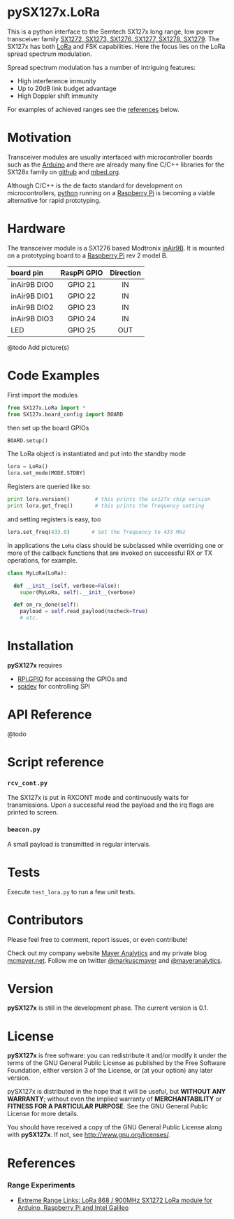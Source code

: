 # pySX127x.LoRa

This is a python interface to the Semtech SX127x long range, low power transceiver family 
[SX1272, SX1273, SX1276, SX1277, SX1278, SX1279](http://www.semtech.com/wireless-rf/rf-transceivers/).
The SX127x has both [LoRa](https://lora-alliance.org) and FSK capabilities. Here the focus lies on the
LoRa spread spectrum modulation. 

Spread spectrum modulation has a number of intriguing features:
* High interference immunity
* Up to 20dB link budget advantage
* High Doppler shift immunity

For examples of achieved ranges see the [references](#references) below.


# Motivation

Transceiver modules are usually interfaced with microcontroller boards such as the 
[Arduino](https://www.arduino.cc/) and there are already many fine C/C++ libraries for the SX128x family on 
[github](https://github.com/search?q=sx127x) and [mbed.org](https://developer.mbed.org/search/?q=sx127x).

Although C/C++ is the de facto standard for development on microcontrollers, [python](https://www.python.org)
running on a [Raspberry Pi](https://www.raspberrypi.org) is becoming a viable alternative for rapid prototyping.


# Hardware

The transceiver module is a SX1276 based Modtronix [inAir9B](http://modtronix.com/inair9.html). 
It is mounted on a prototyping board to a [Raspberry Pi](https://www.raspberrypi.org) rev 2 model B.

|  board pin   | RaspPi GPIO | Direction |
|:-------------|:-----------:|:---------:|
| inAir9B DIO0 | GPIO 21     |    IN     |
| inAir9B DIO1 | GPIO 22     |    IN     |
| inAir9B DIO2 | GPIO 23     |    IN     |
| inAir9B DIO3 | GPIO 24     |    IN     |
| LED          | GPIO 25     |    OUT    |

@todo Add picture(s)


# Code Examples

First import the modules 
```python
from SX127x.LoRa import *
from SX127x.board_config import BOARD
```
then set up the board GPIOs
```python
BOARD.setup()
```
The LoRa object is instantiated and put into the standby mode
```python
lora = LoRa()
lora.set_mode(MODE.STDBY)
```
Registers are queried like so:
```python
print lora.version()        # this prints the sx127x chip version
print lora.get_freq()       # this prints the frequency setting 
```
and setting registers is easy, too
```python
lora.set_freq(433.0)       # Set the frequency to 433 MHz 
```
In applications the `LoRa` class should be subclassed while overriding one or more of the callback functions that
are invoked on successful RX or TX operations, for example.
```python
class MyLoRa(LoRa):

  def __init__(self, verbose=False):
    super(MyLoRa, self).__init__(verbose)

  def on_rx_done(self):
    payload = self.read_payload(nocheck=True) 
    # etc.
```


# Installation

**pySX127x** requires 
* [RPi.GPIO](https://pypi.python.org/pypi/RPi.GPIO") for accessing the GPIOs and
* [spidev](https://pypi.python.org/pypi/spidev) for controlling SPI


# API Reference

@todo


# Script reference

### `rcv_cont.py`
The SX127x is put in RXCONT mode and continuously waits for transmissions. Upon a successful read the
payload and the irq flags are printed to screen.

### `beacon.py`
A small payload is transmitted in regular intervals.


# Tests

Execute `test_lora.py` to run a few unit tests. 


# Contributors

Please feel free to comment, report issues, or even contribute!

Check out my company website [Mayer Analytics](http://mayeranalytics.com) and my private blog
[mcmayer.net](http://mcmayer.net). Follow me on twitter [@markuscmayer](https://twitter.com/markuscmayer) and
[@mayeranalytics](https://twitter.com/mayeranalytics).


# Version

**pySX127x** is still in the development phase. The current version is 0.1.


# License

**pySX127x** is free software: you can redistribute it and/or modify
it under the terms of the GNU General Public License as published by
the Free Software Foundation, either version 3 of the License, or
(at your option) any later version.

pySX127x is distributed in the hope that it will be useful,
but **WITHOUT ANY WARRANTY**; without even the implied warranty of
**MERCHANTABILITY** or **FITNESS FOR A PARTICULAR PURPOSE**.  See the
GNU General Public License for more details.

You should have received a copy of the GNU General Public License
along with **pySX127x**.  If not, see <http://www.gnu.org/licenses/>.


# References
### Range Experiments
* [Extreme Range Links: LoRa 868 / 900MHz SX1272 LoRa module for Arduino, Raspberry Pi and Intel Galileo](https://www.cooking-hacks.com/documentation/tutorials/extreme-range-lora-sx1272-module-shield-arduino-raspberry-pi-intel-galileo/)
